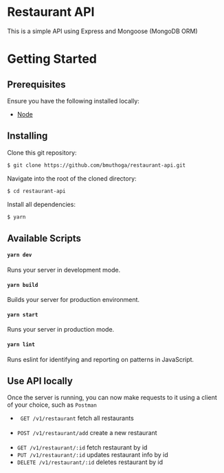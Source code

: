 # Restaurant API

This is a simple API using Express and Mongoose (MongoDB ORM)

# Getting Started
## Prerequisites
Ensure you have the following installed locally:
- [Node](https://nodejs.org/en/)

## Installing
Clone this git repository:
```sh
$ git clone https://github.com/bmuthoga/restaurant-api.git
```
Navigate into the root of the cloned directory:
```sh
$ cd restaurant-api
```
Install all dependencies:
```sh
$ yarn
```

## Available Scripts

#### `yarn dev`

Runs your server in development mode.

#### `yarn build`

Builds your server for production environment.

#### `yarn start`

Runs your server in production mode.

#### `yarn lint`

Runs eslint for identifying and reporting on patterns in JavaScript.

## Use API locally
Once the server is running, you can now make requests to it using a client of your choice, such as `Postman`
  - ` GET /v1/restaurant` fetch all restaurants <br/><br/>
  - `POST /v1/restaurant/add` create a new restaurant <br/><br/>
  - `GET /v1/restaurant/:id` fetch restaurant by id
  - `PUT /v1/restaurant/:id` updates restaurant info by id
  - `DELETE /v1/restaurant/:id` deletes restaurant by id
